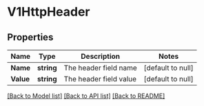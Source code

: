 # V1HttpHeader

## Properties
Name | Type | Description | Notes
------------ | ------------- | ------------- | -------------
**Name** | **string** | The header field name | [default to null]
**Value** | **string** | The header field value | [default to null]

[[Back to Model list]](../README.md#documentation-for-models) [[Back to API list]](../README.md#documentation-for-api-endpoints) [[Back to README]](../README.md)


